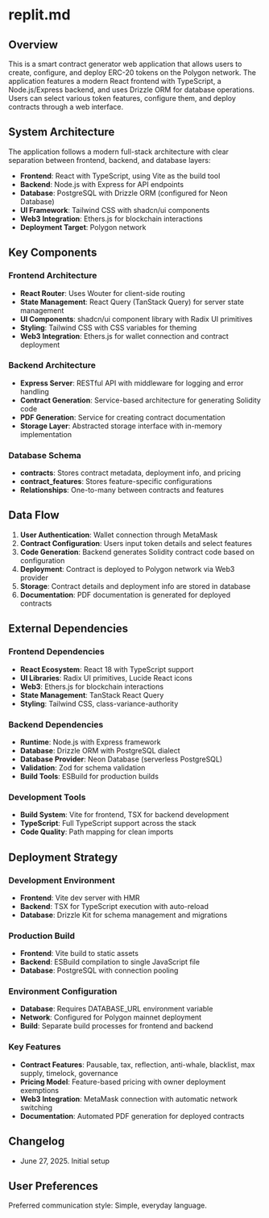 # replit.md

## Overview

This is a smart contract generator web application that allows users to create, configure, and deploy ERC-20 tokens on the Polygon network. The application features a modern React frontend with TypeScript, a Node.js/Express backend, and uses Drizzle ORM for database operations. Users can select various token features, configure them, and deploy contracts through a web interface.

## System Architecture

The application follows a modern full-stack architecture with clear separation between frontend, backend, and database layers:

- **Frontend**: React with TypeScript, using Vite as the build tool
- **Backend**: Node.js with Express for API endpoints
- **Database**: PostgreSQL with Drizzle ORM (configured for Neon Database)
- **UI Framework**: Tailwind CSS with shadcn/ui components
- **Web3 Integration**: Ethers.js for blockchain interactions
- **Deployment Target**: Polygon network

## Key Components

### Frontend Architecture
- **React Router**: Uses Wouter for client-side routing
- **State Management**: React Query (TanStack Query) for server state management
- **UI Components**: shadcn/ui component library with Radix UI primitives
- **Styling**: Tailwind CSS with CSS variables for theming
- **Web3 Integration**: Ethers.js for wallet connection and contract deployment

### Backend Architecture
- **Express Server**: RESTful API with middleware for logging and error handling
- **Contract Generation**: Service-based architecture for generating Solidity code
- **PDF Generation**: Service for creating contract documentation
- **Storage Layer**: Abstracted storage interface with in-memory implementation

### Database Schema
- **contracts**: Stores contract metadata, deployment info, and pricing
- **contract_features**: Stores feature-specific configurations
- **Relationships**: One-to-many between contracts and features

## Data Flow

1. **User Authentication**: Wallet connection through MetaMask
2. **Contract Configuration**: Users input token details and select features
3. **Code Generation**: Backend generates Solidity contract code based on configuration
4. **Deployment**: Contract is deployed to Polygon network via Web3 provider
5. **Storage**: Contract details and deployment info are stored in database
6. **Documentation**: PDF documentation is generated for deployed contracts

## External Dependencies

### Frontend Dependencies
- **React Ecosystem**: React 18 with TypeScript support
- **UI Libraries**: Radix UI primitives, Lucide React icons
- **Web3**: Ethers.js for blockchain interactions
- **State Management**: TanStack React Query
- **Styling**: Tailwind CSS, class-variance-authority

### Backend Dependencies
- **Runtime**: Node.js with Express framework
- **Database**: Drizzle ORM with PostgreSQL dialect
- **Database Provider**: Neon Database (serverless PostgreSQL)
- **Validation**: Zod for schema validation
- **Build Tools**: ESBuild for production builds

### Development Tools
- **Build System**: Vite for frontend, TSX for backend development
- **TypeScript**: Full TypeScript support across the stack
- **Code Quality**: Path mapping for clean imports

## Deployment Strategy

### Development Environment
- **Frontend**: Vite dev server with HMR
- **Backend**: TSX for TypeScript execution with auto-reload
- **Database**: Drizzle Kit for schema management and migrations

### Production Build
- **Frontend**: Vite build to static assets
- **Backend**: ESBuild compilation to single JavaScript file
- **Database**: PostgreSQL with connection pooling

### Environment Configuration
- **Database**: Requires DATABASE_URL environment variable
- **Network**: Configured for Polygon mainnet deployment
- **Build**: Separate build processes for frontend and backend

### Key Features
- **Contract Features**: Pausable, tax, reflection, anti-whale, blacklist, max supply, timelock, governance
- **Pricing Model**: Feature-based pricing with owner deployment exemptions
- **Web3 Integration**: MetaMask connection with automatic network switching
- **Documentation**: Automated PDF generation for deployed contracts

## Changelog
- June 27, 2025. Initial setup

## User Preferences

Preferred communication style: Simple, everyday language.